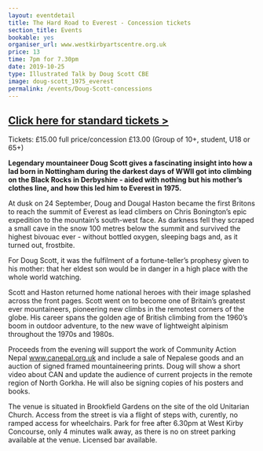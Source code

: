 ```yaml
---
layout: eventdetail
title: The Hard Road to Everest - Concession tickets
section_title: Events
bookable: yes
organiser_url: www.westkirbyartscentre.org.uk
price: 13
time: 7pm for 7.30pm
date: 2019-10-25
type: Illustrated Talk by Doug Scott CBE
image: doug-scott_1975_everest
permalink: /events/Doug-Scott-concessions
---
```


## [Click here for standard tickets >](/events/Doug-Scott)
Tickets: £15.00 full price/concession £13.00 (Group of 10+, student, U18 or 65+)

**Legendary mountaineer Doug Scott gives a fascinating insight into how a lad born in
Nottingham during the darkest days of WWII got into climbing on the Black Rocks in
Derbyshire - aided with nothing but his mother’s clothes line, and how this led him to
Everest in 1975.**

At dusk on 24 September, Doug and Dougal Haston became the first Britons to reach the
summit of Everest as lead climbers on Chris Bonington’s epic expedition to the mountain’s
south-west face. As darkness fell they scraped a small cave in the snow 100 metres below
the summit and survived the highest bivouac ever - without bottled oxygen, sleeping bags
and, as it turned out, frostbite.

For Doug Scott, it was the fulfilment of a fortune-teller’s prophesy given to his mother:
that her eldest son would be in danger in a high place with the whole world watching.

Scott and Haston returned home national heroes with their image splashed across the front
pages. Scott went on to become one of Britain’s greatest ever mountaineers, pioneering new
climbs in the remotest corners of the globe. His career spans the golden age of British
climbing from the 1960’s boom in outdoor adventure, to the new wave of lightweight alpinism
throughout the 1970s and 1980s.

Proceeds from the evening will support the work of Community Action Nepal
www.canepal.org.uk and include a sale of Nepalese goods and an auction of signed framed
mountaineering prints. Doug will show a short video about CAN and update the audience of
current projects in the remote region of North Gorkha. He will also be signing copies of
his posters and books.


The venue is situated in Brookfield Gardens on the site of the old Unitarian Church. Access from the street is via a flight of steps with, curently, no ramped access for wheelchairs. Park for free after 6.30pm at West Kirby Concourse, only 4 minutes walk away, as there is no on street parking available at the venue. Licensed bar available.
